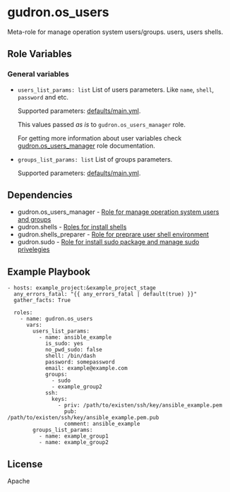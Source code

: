 gudron.os_users
=========

Meta-role for manage operation system users/groups. users, users shells.

Role Variables
--------------

### General variables

  * `users_list_params: list`
    List of users parameters. Like `name`, `shell`, `password` and etc.

    Supported parameters: [defaults/main.yml](defaults/main.yml).

    This values passed *as is* to `gudron.os_users_manager` role. 
    
    For getting more information about user variables check [gudron.os_users_manager](https://github.com/gudron/gudron.os_users_manager/blob/master/README.md) role documentation.

  * `groups_list_params: list`
    List of groups parameters.

    Supported parameters: [defaults/main.yml](defaults/main.yml).


Dependencies
------------

  * gudron.os_users_manager - [Role for manage operation system users and groups](https://github.com/gudron/gudron.os_users_manager)
  * gudron.shells - [Roles for install shells](https://github.com/gudron/gudron.shells)
  * gudron.shells_preparer - [Role for preprare user shell environment](https://github.com/gudron/gudron.shells_preparer)
  * gudron.sudo - [Role for install sudo package and manage sudo privelegies](https://github.com/gudron/gudron.sudo)

Example Playbook
----------------

    - hosts: example_project:&example_project_stage
      any_errors_fatal: "{{ any_errors_fatal | default(true) }}"
      gather_facts: True

      roles:
        - name: gudron.os_users
          vars: 
            users_list_params:
              - name: ansible_example
                is_sudo: yes
                no_pwd_sudo: false
                shell: /bin/dash
                password: somepassword
                email: example@example.com
                groups:
                  - sudo
                  - example_group2
                ssh:
                  keys:
                    - priv: /path/to/existen/ssh/key/ansible_example.pem
                      pub: /path/to/existen/ssh/key/ansible_example.pem.pub
                      comment: ansible_example
            groups_list_params:
              - name: example_group1
              - name: example_group2

License
-------

Apache
